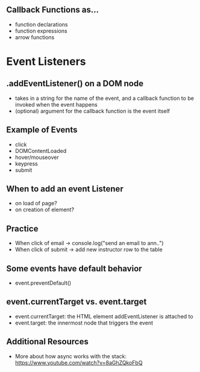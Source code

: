 ## Callback Functions as...
- function declarations
- function expressions
- arrow functions

# Event Listeners

## .addEventListener() on a DOM node
- takes in a string for the name of the event, and a callback function to be invoked when the event happens
- (optional) argument for the callback function is the event itself

## Example of Events
- click
- DOMContentLoaded
- hover/mouseover
- keypress
- submit

## When to add an event Listener
- on load of page?
- on creation of element?

## Practice
- When click of email -> console.log("send an email to ann..")
- When click of submit -> add new instructor row to the table

## Some events have default behavior
- event.preventDefault()

## event.currentTarget vs. event.target
- event.currentTarget: the HTML element addEventListener is attached to
- event.target: the innermost node that triggers the event

## Additional Resources
- More about how async works with the stack: https://www.youtube.com/watch?v=8aGhZQkoFbQ
